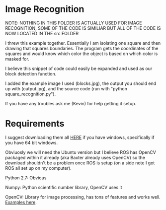 Image Recognition
=================

NOTE: NOTHING IN THIS FOLDER IS ACTUALLY USED FOR IMAGE RECOGNITION, SOME OF THE CODE IS SIMILIAR BUT ALL OF THE CODE IS NOW LOCATED IN THE src FOLDER

I threw this example together. Essentially I am isolating one square and then drawing that squares boundaries. The program gets the coordinates of the squares and would know which color the object is based on which color is masked for.

I believe this snippet of code could easily be expanded and used as our block detection function.

I added the example image I used (blocks.jpg), the output you should end up with (output.jpg), and the source code (run with "python square_recognition.py").

If you have any troubles ask me (Kevin) for help getting it setup.

Requirements
============
I suggest downloading them all [HERE](http://www.lfd.uci.edu/~gohlke/pythonlibs/) if you have windows, specifically if you have 64 bit windows. 

Obviuosly we will need the Ubuntu version but I believe ROS has OpenCV packaged within it already (aka Baxter already uses OpenCV) so the download shouldn't be a problem once ROS is setup (on a side note I got ROS all set up on my computer).

Python 2.7: Obvious

Numpy: Python scientific number library, OpenCV uses it

OpenCV: Library for image processing, has tons of features and works well. [Examples here](http://docs.opencv.org/trunk/doc/py_tutorials/py_tutorials.html).

